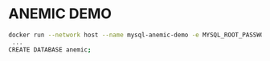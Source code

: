 # ANEMIC DEMO

```sh
docker run --network host --name mysql-anemic-demo -e MYSQL_ROOT_PASSWORD=admin -d mysql:latest
 ...
CREATE DATABASE anemic;
```
